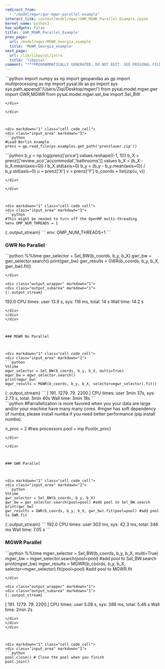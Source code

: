 ```yaml
---
redirect_from:
  - "/model/mgwr/gwr-mgwr-parallel-example"
interact_link: content/model/mgwr/GWR_MGWR_Parallel_Example.ipynb
kernel_name: python3
has_widgets: false
title: 'GWR_MGWR_Parallel_Example'
prev_page:
  url: /model/mgwr/MGWR_Georgia_example
  title: 'MGWR_Georgia_example'
next_page:
  url: /lib/libpysal/intro
  title: 'libpysal'
comment: "***PROGRAMMATICALLY GENERATED, DO NOT EDIT. SEE ORIGINAL FILES IN /content***"
---
```



<div markdown="1" class="cell code_cell">
<div class="input_area" markdown="1">
```python
import numpy as np
import geopandas as gp
import multiprocessing as mp
import pysal.lib as ps
import sys
sys.path.append('/Users/Ziqi/Desktop/mgwr/')
from pysal.model.mgwr.gwr import GWR,MGWR
from pysal.model.mgwr.sel_bw import Sel_BW

```
</div>

</div>



<div markdown="1" class="cell code_cell">
<div class="input_area" markdown="1">
```python
#Load Berlin example
prenz = gp.read_file(ps.examples.get_path('prenzlauer.zip'))

```
</div>

</div>



<div markdown="1" class="cell code_cell">
<div class="input_area" markdown="1">
```python
b_y = np.log(prenz['price'].values.reshape((-1, 1)))
b_X = prenz[['review_sco','accommodat','bathrooms']].values 
b_X = (b_X - b_X.mean(axis=0)) / b_X.std(axis=0)
b_y = (b_y - b_y.mean(axis=0)) / b_y.std(axis=0)
u = prenz['X']
v = prenz['Y']
b_coords = list(zip(u, v))

```
</div>

</div>



<div markdown="1" class="cell code_cell">
<div class="input_area" markdown="1">
```python
#This might be needed to turn off the OpenMP multi-threading
%env OMP_NUM_THREADS = 1

```
</div>

<div class="output_wrapper" markdown="1">
<div class="output_subarea" markdown="1">
{:.output_stream}
```
env: OMP_NUM_THREADS=1
```
</div>
</div>
</div>



### GWR No Parallel



<div markdown="1" class="cell code_cell">
<div class="input_area" markdown="1">
```python
%%time
gwr_selector = Sel_BW(b_coords, b_y, b_X)
gwr_bw = gwr_selector.search()
print(gwr_bw)
gwr_results = GWR(b_coords, b_y, b_X, gwr_bw).fit()

```
</div>

<div class="output_wrapper" markdown="1">
<div class="output_subarea" markdown="1">
{:.output_stream}
```
192.0
CPU times: user 13.9 s, sys: 116 ms, total: 14 s
Wall time: 14.2 s
```
</div>
</div>
</div>



### MGWR No Parallel



<div markdown="1" class="cell code_cell">
<div class="input_area" markdown="1">
```python
%%time
mgwr_selector = Sel_BW(b_coords, b_y, b_X, multi=True)
mgwr_bw = mgwr_selector.search()
print(mgwr_bw)
mgwr_results = MGWR(b_coords, b_y, b_X, selector=mgwr_selector).fit()

```
</div>

<div class="output_wrapper" markdown="1">
<div class="output_subarea" markdown="1">
{:.output_stream}
```
[ 191. 1279.   79. 2200.]
CPU times: user 3min 37s, sys: 2.73 s, total: 3min 40s
Wall time: 3min 18s
```
</div>
</div>
</div>



<div markdown="1" class="cell code_cell">
<div class="input_area" markdown="1">
```python
#Parrallelization is more favored when you your data are large and/or your machine have many many cores.
#mgwr has soft dependency of numba, please install numba if you need better performance (pip install numba).

n_proc = 2 #two processors
pool = mp.Pool(n_proc) 

```
</div>

</div>



### GWR Parallel



<div markdown="1" class="cell code_cell">
<div class="input_area" markdown="1">
```python
%%time
gwr_selector = Sel_BW(b_coords, b_y, b_X)
gwr_bw = gwr_selector.search(pool=pool) #add pool to Sel_BW.search
print(gwr_bw)
gwr_results = GWR(b_coords, b_y, b_X, gwr_bw).fit(pool=pool) #add pool to GWR.fit

```
</div>

<div class="output_wrapper" markdown="1">
<div class="output_subarea" markdown="1">
{:.output_stream}
```
192.0
CPU times: user 303 ms, sys: 42.3 ms, total: 346 ms
Wall time: 7.05 s
```
</div>
</div>
</div>



### MGWR Parallel



<div markdown="1" class="cell code_cell">
<div class="input_area" markdown="1">
```python
%%time
mgwr_selector = Sel_BW(b_coords, b_y, b_X, multi=True)
mgwr_bw = mgwr_selector.search(pool=pool) #add pool to Sel_BW.search
print(mgwr_bw)
mgwr_results = MGWR(b_coords, b_y, b_X, selector=mgwr_selector).fit(pool=pool) #add pool to MGWR.fit

```
</div>

<div class="output_wrapper" markdown="1">
<div class="output_subarea" markdown="1">
{:.output_stream}
```
[ 191. 1279.   79. 2200.]
CPU times: user 5.08 s, sys: 388 ms, total: 5.46 s
Wall time: 2min 2s
```
</div>
</div>
</div>



<div markdown="1" class="cell code_cell">
<div class="input_area" markdown="1">
```python
pool.close() # Close the pool when you finish
pool.join()

```
</div>

</div>

